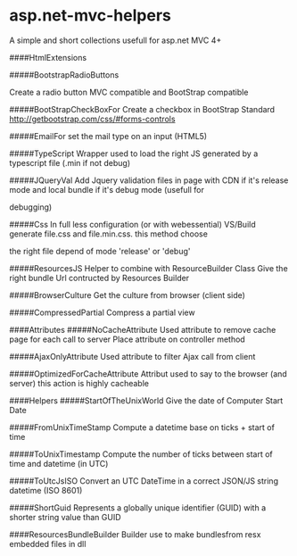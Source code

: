asp.net-mvc-helpers
===================

A simple and short collections usefull for asp.net MVC 4+

####HtmlExtensions

#####BootstrapRadioButtons

Create a radio button MVC compatible and BootStrap compatible

#####BootStrapCheckBoxFor
Create a checkbox in BootStrap Standard
http://getbootstrap.com/css/#forms-controls
      

#####EmailFor
set the mail type on an input (HTML5)

#####TypeScript
Wrapper used to load the right JS generated by a typescript file  (.min if not debug)

#####JQueryVal
Add Jquery validation files in page with CDN if it's release mode and local bundle if it's debug mode (usefull for 

debugging)

#####Css
In full less configuration (or with webessential) VS/Build generate file.css and file.min.css. this method choose 

the right file depend of mode 'release' or 'debug'

#####ResourcesJS
Helper to combine with ResourceBuilder Class
Give the right bundle Url contructed by Resources Builder

#####BrowserCulture
Get the culture from browser (client side)

#####CompressedPartial
Compress a partial view

####Attributes
#####NoCacheAttribute
Used attribute to remove cache page for each call to server
Place attribute on controller method

#####AjaxOnlyAttribute
Used attribute to filter Ajax call from client

#####OptimizedForCacheAttribute
Attribut used to say to the browser (and server) this action is highly cacheable

####Helpers
#####StartOfTheUnixWorld
Give the date of Computer Start Date

#####FromUnixTimeStamp
Compute a datetime base on ticks + start of time

#####ToUnixTimestamp
Compute the number of ticks between start of time and datetime (in UTC)

#####ToUtcJsISO
Convert an UTC DateTime in a correct JSON/JS string datetime (ISO 8601) 

#####ShortGuid
Represents a globally unique identifier (GUID) with a shorter string value than GUID


####ResourcesBundleBuilder
Builder use to make bundlesfrom resx embedded files in dll
